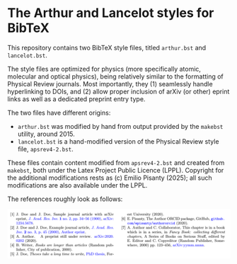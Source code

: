 The Arthur and Lancelot styles for BibTeX
=========================================

This repository contains two BibTeX style files, titled `arthur.bst` and `lancelot.bst`.

The style files are optimized for physics (more specifically atomic, molecular and optical physics), being relatively similar to the formatting of Physical Review journals. Most importantly, they (1) seamlessly handle hyperlinking to DOIs, and (2) allow proper inclusion of arXiv (or other) eprint links as well as a dedicated preprint entry type.

The two files have different origins:
 - `arthur.bst` was modified by hand from output provided by the `makebst` utility, around 2015.
 - `lancelot.bst` is a hand-modified version of the Physical Review style file, `apsrev4-2.bst`.
 
These files contain content modified from `apsrev4-2.bst` and created from `makebst`, both under the Latex Project Public Licence (LPPL). Copyright for the additional modifications rests as (c) Emilio Pisanty (2025); all such modifications are also available under the LPPL.

The references roughly look as follows:

[<img src="https://github.com/episanty/arthur.bst/blob/main/sample-lancelot.png?raw=true" width="900" title="Sample of references produced with lancelot.bst">](https://github.com/episanty/arthur.bst/blob/master/build/arthur.pdf)



